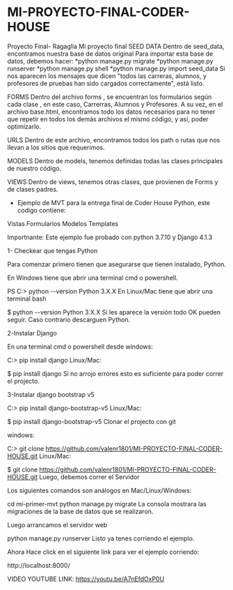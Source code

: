 # MI-PROYECTO-FINAL-CODER-HOUSE
Proyecto Final- Ragaglia
Mi proyecto final
SEED DATA
Dentro de seed_data, encontramos nuestra base de datos original
 Para importar esta base de datos, debemos hacer:
   *python manage.py migrate
   *python manage.py runserver
   *python manage.py shell
   *python manage.py import seed_data
   Si nos aparecen los mensajes que dicen "todos las carreras, alumnos, y profesores de pruebas han sido cargados correctamente", está listo.

FORMS
Dentro del archivo forms , se encuentran los formularios según cada clase , en este caso, Carrerras, Alumnos y Profesores. A su vez, en el archivo base.html, encontramos todo los datos necesarios para no tener que repetir en todos los demás archivos el mismo código, y asi, poder optimizarlo.

URLS
Dentro de este archivo, encontramos todos los path o rutas que nos llevan a los sitios que requerimos.

MODELS
Dentro de models, tenemos definidas todas las clases principales de nuestro código.

VIEWS
Dentro de views, tenemos otras clases, que provienen de Forms y de clases padres.


- Ejemplo de MVT para la entrega final de Coder House Python, este codigo contiene:

Vistas
Formularios
Modelos
Templates

Importnante: Este ejemplo fue probado con python 3.7.10 y Django 4.1.3

1- Checkear que tengas Python

Para comenzar primero tienen que asegurarse que tienen instalado, Python.

En Windows tiene que abrir una terminal cmd o powershell.

PS C:\> python --version
Python 3.X.X 
En Linux/Mac tiene que abrir una terminal bash

$ python --version
Python 3.X.X 
Si les aparece la versión todo OK pueden seguir. Caso contrario descarguen Python.

2-Instalar Django

En una terminal cmd o powershell desde windows:

C:\> pip install django
Linux/Mac:

$ pip install django
Si no arrojo errores esto es suficiente para poder correr el projecto.

3-Instalar django bootstrap v5

C:\> pip install django-bootstrap-v5
Linux/Mac:

$ pip install django-bootstrap-v5
Clonar el projecto con git

windows:

C:\> git clone https://github.com/valenr1801/MI-PROYECTO-FINAL-CODER-HOUSE.git
Linux/Mac:

$ git clone https://github.com/valenr1801/MI-PROYECTO-FINAL-CODER-HOUSE.git
Luego, debemos correr el Servidor

Los siguientes comandos son análogos en Mac/Linux/Windows:

cd mi-primer-mvt
python manage.py migrate
La consola mostrara las migraciones de la base de datos que se realizaron.

Luego arrancamos el servidor web

python manage.py runserver
Listo ya tenes corriendo el ejemplo.

Ahora Hace click en el siguiente link para ver el ejemplo corriendo:

http://localhost:8000/


VIDEO YOUTUBE LINK: https://youtu.be/A7nEfdOxP0U
